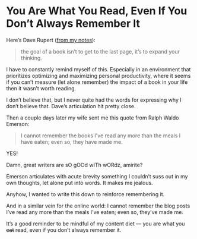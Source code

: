 # You Are What You Read, Even If You Don’t Always Remember It

Here’s Dave Rupert ([from my notes](https://notes.jim-nielsen.com/#2024-03-22T1029)):

> the goal of a book isn’t to get to the last page, it’s to expand your thinking.

I have to constantly remind myself of this. Especially in an environment that prioritizes optimizing and maximizing personal productivity, where it seems if you can’t measure (let alone remember) the impact of a book in your life then it wasn’t worth reading.

I don’t believe that, but I never quite had the words for expressing why I don’t believe that. Dave’s articulation hit pretty close.

Then a couple days later my wife sent me this quote from Ralph Waldo Emerson:

> I cannot remember the books I've read any more than the meals I have eaten; even so, they have made me.

YES!

Damn, great writers are sO gOOd wITh wORdz, amirite?

Emerson articulates with acute brevity something I couldn’t suss out in my own thoughts, let alone put into words. It makes me jealous.

Anyhow, I wanted to write this down to reinforce remembering it.

And in a similar vein for the online world: I cannot remember the blog posts I’ve read any more than the meals I’ve eaten; even so, they’ve made me.

It’s a good reminder to be mindful of my content diet — you are what you ~~eat~~ read, even if you don’t always remember it.